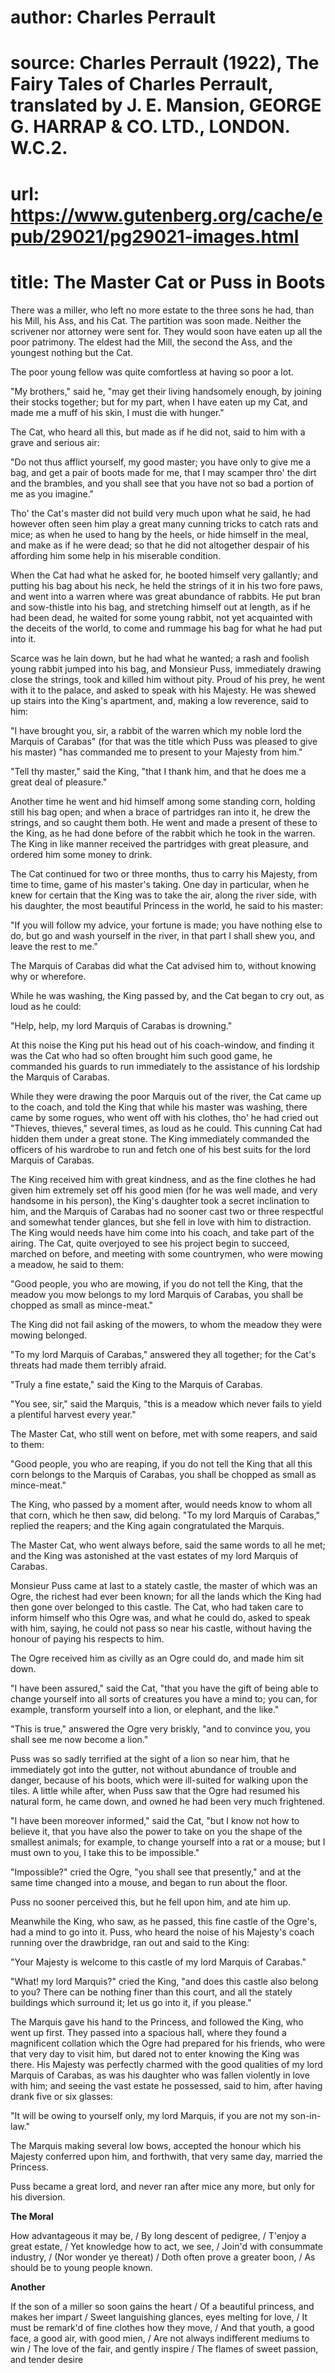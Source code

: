 # author: Charles Perrault
# source: Charles Perrault (1922), The Fairy Tales of Charles Perrault, translated by J. E. Mansion, GEORGE G. HARRAP & CO. LTD., LONDON. W.C.2.
# url: https://www.gutenberg.org/cache/epub/29021/pg29021-images.html
# title: The Master Cat or Puss in Boots

There was a miller, who left no more estate to the three sons he had,
than his Mill, his Ass, and his Cat. The partition was soon made.
Neither the scrivener nor attorney were sent for. They would soon have
eaten up all the poor patrimony. The eldest had the Mill, the second the
Ass, and the youngest nothing but the Cat.

The poor young fellow was quite comfortless at having so poor a lot.

\"My brothers,\" said he, \"may get their living handsomely enough, by
joining their stocks together; but for my part, when I have eaten up my
Cat, and made me a muff of his skin, I must die with hunger.\"

The Cat, who heard all this, but made as if he did not, said to him with
a grave and serious air:

\"Do not thus afflict yourself, my good master; you have only to give me
a bag, and get a pair of boots made for me, that I may scamper thro\'
the dirt and the brambles, and you shall see that you have not so bad a
portion of me as you imagine.\"

Tho\' the Cat\'s master did not build very much upon what he said, he
had however often seen him play a great many cunning tricks to catch
rats and mice; as when he used to hang by the heels, or hide himself in
the meal, and make  as if he were dead; so
that he did not altogether despair of his affording him some help in his
miserable condition.

When the Cat had what he asked for, he booted himself very gallantly;
and putting his bag about his neck, he held the strings of it in his two
fore paws, and went into a warren where was great abundance of rabbits.
He put bran and sow-thistle into his bag, and stretching himself out at
length, as if he had been dead, he waited for some young rabbit, not yet
acquainted with the deceits of the world, to come and rummage his bag
for what he had put into it.

Scarce was he lain down, but he had what he wanted; a rash and foolish
young rabbit jumped into his bag, and Monsieur Puss, immediately drawing
close the strings, took and killed him without pity. Proud of his prey,
he went with it to the palace, and asked to speak with his Majesty. He
was shewed up stairs into the King\'s apartment, and, making a low
reverence, said to him:

\"I have brought you, sir, a rabbit of the warren which my noble lord
the Marquis of Carabas\" (for that was the title which Puss was pleased
to give his master) \"has commanded me to present to your Majesty from
him.\"

\"Tell thy master,\" said the King, \"that I thank him, and that he does
me a great deal of pleasure.\"

Another time he went and hid himself among some standing corn, holding
still his bag open; and when a brace of partridges ran into it, he drew
the strings, and so caught them both. He went and made a present of
these to the  King, as he had done before
of the rabbit which he took in the warren. The King in like manner
received the partridges with great pleasure, and ordered him some money
to drink.

The Cat continued for two or three months, thus to carry his Majesty,
from time to time, game of his master\'s taking. One day in particular,
when he knew for certain that the King was to take the air, along the
river side, with his daughter, the most beautiful Princess in the world,
he said to his master:

\"If you will follow my advice, your fortune is made; you have nothing
else to do, but go and wash yourself in the river, in that part I shall
shew you, and leave the rest to me.\"

The Marquis of Carabas did what the Cat advised him to, without knowing
why or wherefore.

While he was washing, the King passed by, and the Cat began to cry out,
as loud as he could:

\"Help, help, my lord Marquis of Carabas is drowning.\"

At this noise the King put his head out of his coach-window, and finding
it was the Cat who had so often brought him such good game, he commanded
his guards to run immediately to the assistance of his lordship the
Marquis of Carabas.

While they were drawing the poor Marquis out of the river, the Cat came
up to the coach, and told the King that while his master was washing,
there came by some rogues, who went off with his clothes, tho\' he had
cried out \"Thieves, thieves,\" several times, as loud as he could. This
cunning  Cat had hidden them under a great
stone. The King immediately commanded the officers of his wardrobe to
run and fetch one of his best suits for the lord Marquis of Carabas.

The King received him with great kindness, and as the fine clothes he
had given him extremely set off his good mien (for he was well made, and
very handsome in his person), the King\'s daughter took a secret
inclination to him, and the Marquis of Carabas had no sooner cast two or
three respectful and somewhat tender glances, but she fell in love with
him to distraction. The King would needs have him come into his coach,
and take part of the airing. The Cat, quite overjoyed to see his project
begin to succeed, marched on before, and meeting with some countrymen,
who were mowing a meadow, he said to them:

\"Good people, you who are mowing, if you do not tell the King, that the
meadow you mow belongs to my lord Marquis of Carabas, you shall be
chopped as small as mince-meat.\"

The King did not fail asking of the mowers, to whom the meadow they were
mowing belonged.

\"To my lord Marquis of Carabas,\" answered they all together; for the
Cat\'s threats had made them terribly afraid.

\"Truly a fine estate,\" said the King to the Marquis of Carabas.

\"You see, sir,\" said the Marquis, \"this is a meadow which never fails
to yield a plentiful harvest every year.\" 

The Master Cat, who still went on before, met with some reapers, and
said to them:

\"Good people, you who are reaping, if you do not tell the King that all
this corn belongs to the Marquis of Carabas, you shall be chopped as
small as mince-meat.\"

The King, who passed by a moment after, would needs know to whom all
that corn, which he then saw, did belong. \"To my lord Marquis of
Carabas,\" replied the reapers; and the King again congratulated the
Marquis.

The Master Cat, who went always before, said the same words to all he
met; and the King was astonished at the vast estates of my lord Marquis
of Carabas.

Monsieur Puss came at last to a stately castle, the master of which was
an Ogre, the richest had ever been known; for all the lands which the
King had then gone over belonged to this castle. The Cat, who had taken
care to inform himself who this Ogre was, and what he could do, asked to
speak with him, saying, he could not pass so near his castle, without
having the honour of paying his respects to him.

The Ogre received him as civilly as an Ogre could do, and made him sit
down.

\"I have been assured,\" said the Cat, \"that you have the gift of being
able to change yourself into all sorts of creatures you have a mind to;
you can, for example, transform yourself into a lion, or elephant, and
the like.\"

\"This is true,\" answered the Ogre very briskly, \"and to convince you,
you shall see me now become a lion.\" 

Puss was so sadly terrified at the sight of a lion so near him, that he
immediately got into the gutter, not without abundance of trouble and
danger, because of his boots, which were ill-suited for walking upon the
tiles. A little while after, when Puss saw that the Ogre had resumed his
natural form, he came down, and owned he had been very much frightened.

\"I have been moreover informed,\" said the Cat, \"but I know not how to
believe it, that you have also the power to take on you the shape of the
smallest animals; for example, to change yourself into a rat or a mouse;
but I must own to you, I take this to be impossible.\"

\"Impossible?\" cried the Ogre, \"you shall see that presently,\" and at
the same time changed into a mouse, and began to run about the floor.

Puss no sooner perceived this, but he fell upon him, and ate him up.

Meanwhile the King, who saw, as he passed, this fine castle of the
Ogre\'s, had a mind to go into it. Puss, who heard the noise of his
Majesty\'s coach running over the drawbridge, ran out and said to the
King:

\"Your Majesty is welcome to this castle of my lord Marquis of
Carabas.\"

\"What! my lord Marquis?\" cried the King, \"and does this castle also
belong to you? There can be nothing finer than this court, and all the
stately buildings which surround it; let us go into it, if you please.\"

The Marquis gave his hand to the Princess, and followed
 the King, who went up first. They passed
into a spacious hall, where they found a magnificent collation which the
Ogre had prepared for his friends, who were that very day to visit him,
but dared not to enter knowing the King was there. His Majesty was
perfectly charmed with the good qualities of my lord Marquis of Carabas,
as was his daughter who was fallen violently in love with him; and
seeing the vast estate he possessed, said to him, after having drank
five or six glasses:

\"It will be owing to yourself only, my lord Marquis, if you are not my
son-in-law.\"

The Marquis making several low bows, accepted the honour which his
Majesty conferred upon him, and forthwith, that very same day, married
the Princess.

Puss became a great lord, and never ran after mice any more, but only
for his diversion.

**The Moral**

How advantageous it may be, /
By long descent of pedigree, /
T\'enjoy a great estate, /
Yet knowledge how to act, we see, /
Join\'d with consummate industry, /
(Nor wonder ye thereat) /
Doth often prove a greater boon, /
As should be to young people known.

**Another**

If the son of a miller so soon gains the heart /
Of a beautiful princess, and makes her impart /
Sweet languishing glances, eyes melting for love, /
It must be remark\'d of fine clothes how they move, /
And that youth, a good face, a good air, with good mien, /
Are not always indifferent mediums to win /
The love of the fair, and gently inspire /
The flames of sweet passion, and tender desire
